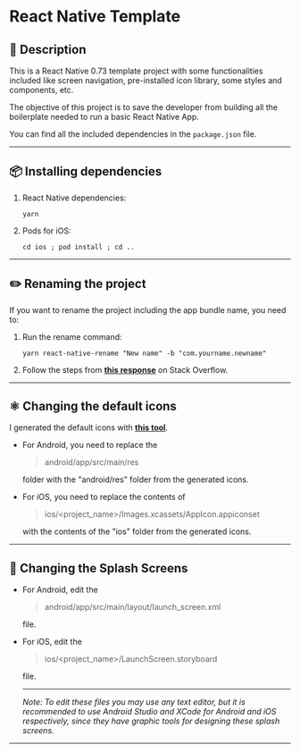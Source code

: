 # React Native Template

## 📝 Description

This is a React Native 0.73 template project with some functionalities included like screen navigation, pre-installed icon library, some styles and components, etc.

The objective of this project is to save the developer from building all the boilerplate needed to run a basic React Native App.

You can find all the included dependencies in the `package.json` file.

***

## 📦 Installing dependencies

1. React Native dependencies:
	```
	yarn
	```
2. Pods for iOS:
	```
	cd ios ; pod install ; cd ..
	```

***

## ✏️ Renaming the project

If you want to rename the project including the app bundle name, you need to:

1. Run the rename command:
	```
	yarn react-native-rename "New name" -b "com.yourname.newname"
	```
2. Follow the steps from [**this response**](https://stackoverflow.com/a/65431080) on Stack Overflow.

***

## ⚛️ Changing the default icons

I generated the default icons with [**this tool**](https://icon.kitchen/i).

* For Android, you need to replace the

	> android/app/src/main/res

	folder with the "android/res" folder from the generated icons.

* For iOS, you need to replace the contents of

	> ios/\<project_name\>/Images.xcassets/AppIcon.appiconset

	with the contents of the "ios" folder from the generated icons.

***

## 📱 Changing the Splash Screens

* For Android, edit the

	> android/app/src/main/layout/launch_screen.xml

	file.

* For iOS, edit the

	> ios/\<project_name\>/LaunchScreen.storyboard

	file.

	---

	*Note: To edit these files you may use any text editor, but it is recommended to use Android Studio and XCode for Android and iOS respectively, since they have graphic tools for designing these splash screens.*

***